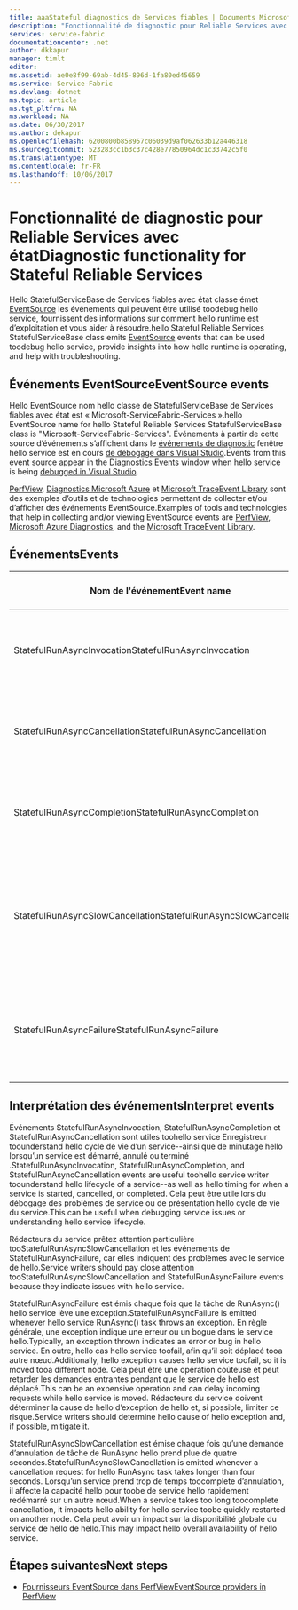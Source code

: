 ```yaml
---
title: aaaStateful diagnostics de Services fiables | Documents Microsoft
description: "Fonctionnalité de diagnostic pour Reliable Services avec état"
services: service-fabric
documentationcenter: .net
author: dkkapur
manager: timlt
editor: 
ms.assetid: ae0e8f99-69ab-4d45-896d-1fa80ed45659
ms.service: Service-Fabric
ms.devlang: dotnet
ms.topic: article
ms.tgt_pltfrm: NA
ms.workload: NA
ms.date: 06/30/2017
ms.author: dekapur
ms.openlocfilehash: 6200800b858957c06039d9af062633b12a446318
ms.sourcegitcommit: 523283cc1b3c37c428e77850964dc1c33742c5f0
ms.translationtype: MT
ms.contentlocale: fr-FR
ms.lasthandoff: 10/06/2017
---
```

# <a name="diagnostic-functionality-for-stateful-reliable-services"></a><span data-ttu-id="000c9-103">Fonctionnalité de diagnostic pour Reliable Services avec état</span><span class="sxs-lookup"><span data-stu-id="000c9-103">Diagnostic functionality for Stateful Reliable Services</span></span>
<span data-ttu-id="000c9-104">Hello StatefulServiceBase de Services fiables avec état classe émet [EventSource](https://msdn.microsoft.com/library/system.diagnostics.tracing.eventsource.aspx) les événements qui peuvent être utilisé toodebug hello service, fournissent des informations sur comment hello runtime est d’exploitation et vous aider à résoudre.</span><span class="sxs-lookup"><span data-stu-id="000c9-104">hello Stateful Reliable Services StatefulServiceBase class emits [EventSource](https://msdn.microsoft.com/library/system.diagnostics.tracing.eventsource.aspx) events that can be used toodebug hello service, provide insights into how hello runtime is operating, and help with troubleshooting.</span></span>

## <a name="eventsource-events"></a><span data-ttu-id="000c9-105">Événements EventSource</span><span class="sxs-lookup"><span data-stu-id="000c9-105">EventSource events</span></span>
<span data-ttu-id="000c9-106">Hello EventSource nom hello classe de StatefulServiceBase de Services fiables avec état est « Microsoft-ServiceFabric-Services ».</span><span class="sxs-lookup"><span data-stu-id="000c9-106">hello EventSource name for hello Stateful Reliable Services StatefulServiceBase class is "Microsoft-ServiceFabric-Services".</span></span> <span data-ttu-id="000c9-107">Événements à partir de cette source d’événements s’affichent dans le [événements de diagnostic](service-fabric-diagnostics-how-to-monitor-and-diagnose-services-locally.md#view-service-fabric-system-events-in-visual-studio) fenêtre hello service est en cours [de débogage dans Visual Studio](service-fabric-debugging-your-application.md).</span><span class="sxs-lookup"><span data-stu-id="000c9-107">Events from this event source appear in the [Diagnostics Events](service-fabric-diagnostics-how-to-monitor-and-diagnose-services-locally.md#view-service-fabric-system-events-in-visual-studio) window when hello service is being [debugged in Visual Studio](service-fabric-debugging-your-application.md).</span></span>

<span data-ttu-id="000c9-108">[PerfView](http://www.microsoft.com/download/details.aspx?id=28567), [Diagnostics Microsoft Azure](../cloud-services/cloud-services-dotnet-diagnostics.md) et [Microsoft TraceEvent Library](http://www.nuget.org/packages/Microsoft.Diagnostics.Tracing.TraceEvent) sont des exemples d’outils et de technologies permettant de collecter et/ou d’afficher des événements EventSource.</span><span class="sxs-lookup"><span data-stu-id="000c9-108">Examples of tools and technologies that help in collecting and/or viewing EventSource events are [PerfView](http://www.microsoft.com/download/details.aspx?id=28567), [Microsoft Azure Diagnostics](../cloud-services/cloud-services-dotnet-diagnostics.md), and the [Microsoft TraceEvent Library](http://www.nuget.org/packages/Microsoft.Diagnostics.Tracing.TraceEvent).</span></span>

## <a name="events"></a><span data-ttu-id="000c9-109">Événements</span><span class="sxs-lookup"><span data-stu-id="000c9-109">Events</span></span>
| <span data-ttu-id="000c9-110">Nom de l'événement</span><span class="sxs-lookup"><span data-stu-id="000c9-110">Event name</span></span> | <span data-ttu-id="000c9-111">ID de l’événement</span><span class="sxs-lookup"><span data-stu-id="000c9-111">Event ID</span></span> | <span data-ttu-id="000c9-112">Level</span><span class="sxs-lookup"><span data-stu-id="000c9-112">Level</span></span> | <span data-ttu-id="000c9-113">Description de l’événement</span><span class="sxs-lookup"><span data-stu-id="000c9-113">Event description</span></span> |
| --- | --- | --- | --- |
| <span data-ttu-id="000c9-114">StatefulRunAsyncInvocation</span><span class="sxs-lookup"><span data-stu-id="000c9-114">StatefulRunAsyncInvocation</span></span> |<span data-ttu-id="000c9-115">1</span><span class="sxs-lookup"><span data-stu-id="000c9-115">1</span></span> |<span data-ttu-id="000c9-116">Informations</span><span class="sxs-lookup"><span data-stu-id="000c9-116">Informational</span></span> |<span data-ttu-id="000c9-117">Émis lorsque la tâche de service RunAsync est démarrée</span><span class="sxs-lookup"><span data-stu-id="000c9-117">Emitted when service RunAsync task is started</span></span> |
| <span data-ttu-id="000c9-118">StatefulRunAsyncCancellation</span><span class="sxs-lookup"><span data-stu-id="000c9-118">StatefulRunAsyncCancellation</span></span> |<span data-ttu-id="000c9-119">2</span><span class="sxs-lookup"><span data-stu-id="000c9-119">2</span></span> |<span data-ttu-id="000c9-120">Informations</span><span class="sxs-lookup"><span data-stu-id="000c9-120">Informational</span></span> |<span data-ttu-id="000c9-121">Émis lorsque la tâche de service RunAsync est annulée</span><span class="sxs-lookup"><span data-stu-id="000c9-121">Emitted when service RunAsync task is cancelled</span></span> |
| <span data-ttu-id="000c9-122">StatefulRunAsyncCompletion</span><span class="sxs-lookup"><span data-stu-id="000c9-122">StatefulRunAsyncCompletion</span></span> |<span data-ttu-id="000c9-123">3</span><span class="sxs-lookup"><span data-stu-id="000c9-123">3</span></span> |<span data-ttu-id="000c9-124">Informations</span><span class="sxs-lookup"><span data-stu-id="000c9-124">Informational</span></span> |<span data-ttu-id="000c9-125">Émis lorsque la tâche de service RunAsync est terminée</span><span class="sxs-lookup"><span data-stu-id="000c9-125">Emitted when service RunAsync task is completed</span></span> |
| <span data-ttu-id="000c9-126">StatefulRunAsyncSlowCancellation</span><span class="sxs-lookup"><span data-stu-id="000c9-126">StatefulRunAsyncSlowCancellation</span></span> |<span data-ttu-id="000c9-127">4</span><span class="sxs-lookup"><span data-stu-id="000c9-127">4</span></span> |<span data-ttu-id="000c9-128">Avertissement</span><span class="sxs-lookup"><span data-stu-id="000c9-128">Warning</span></span> |<span data-ttu-id="000c9-129">Émis lorsque la tâche du service de RunAsync prend trop de temps toocomplete d’annulation</span><span class="sxs-lookup"><span data-stu-id="000c9-129">Emitted when service RunAsync task takes too long toocomplete cancellation</span></span> |
| <span data-ttu-id="000c9-130">StatefulRunAsyncFailure</span><span class="sxs-lookup"><span data-stu-id="000c9-130">StatefulRunAsyncFailure</span></span> |<span data-ttu-id="000c9-131">5</span><span class="sxs-lookup"><span data-stu-id="000c9-131">5</span></span> |<span data-ttu-id="000c9-132">Erreur</span><span class="sxs-lookup"><span data-stu-id="000c9-132">Error</span></span> |<span data-ttu-id="000c9-133">Émis lorsque la tâche de service RunAsync renvoie une exception</span><span class="sxs-lookup"><span data-stu-id="000c9-133">Emitted when service RunAsync task throws an exception</span></span> |

## <a name="interpret-events"></a><span data-ttu-id="000c9-134">Interprétation des événements</span><span class="sxs-lookup"><span data-stu-id="000c9-134">Interpret events</span></span>
<span data-ttu-id="000c9-135">Événements StatefulRunAsyncInvocation, StatefulRunAsyncCompletion et StatefulRunAsyncCancellation sont utiles toohello service Enregistreur toounderstand hello cycle de vie d’un service--ainsi que de minutage hello lorsqu’un service est démarré, annulé ou terminé .</span><span class="sxs-lookup"><span data-stu-id="000c9-135">StatefulRunAsyncInvocation, StatefulRunAsyncCompletion, and StatefulRunAsyncCancellation events are useful toohello service writer toounderstand hello lifecycle of a service--as well as hello timing for when a service is started, cancelled, or completed.</span></span> <span data-ttu-id="000c9-136">Cela peut être utile lors du débogage des problèmes de service ou de présentation hello cycle de vie du service.</span><span class="sxs-lookup"><span data-stu-id="000c9-136">This can be useful when debugging service issues or understanding hello service lifecycle.</span></span>

<span data-ttu-id="000c9-137">Rédacteurs du service prêtez attention particulière tooStatefulRunAsyncSlowCancellation et les événements de StatefulRunAsyncFailure, car elles indiquent des problèmes avec le service de hello.</span><span class="sxs-lookup"><span data-stu-id="000c9-137">Service writers should pay close attention tooStatefulRunAsyncSlowCancellation and StatefulRunAsyncFailure events because they indicate issues with hello service.</span></span>

<span data-ttu-id="000c9-138">StatefulRunAsyncFailure est émis chaque fois que la tâche de RunAsync() hello service lève une exception.</span><span class="sxs-lookup"><span data-stu-id="000c9-138">StatefulRunAsyncFailure is emitted whenever hello service RunAsync() task throws an exception.</span></span> <span data-ttu-id="000c9-139">En règle générale, une exception indique une erreur ou un bogue dans le service hello.</span><span class="sxs-lookup"><span data-stu-id="000c9-139">Typically, an exception thrown indicates an error or bug in hello service.</span></span> <span data-ttu-id="000c9-140">En outre, hello cas hello service toofail, afin qu’il soit déplacé tooa autre nœud.</span><span class="sxs-lookup"><span data-stu-id="000c9-140">Additionally, hello exception causes hello service toofail, so it is moved tooa different node.</span></span> <span data-ttu-id="000c9-141">Cela peut être une opération coûteuse et peut retarder les demandes entrantes pendant que le service de hello est déplacé.</span><span class="sxs-lookup"><span data-stu-id="000c9-141">This can be an expensive operation and can delay incoming requests while hello service is moved.</span></span> <span data-ttu-id="000c9-142">Rédacteurs du service doivent déterminer la cause de hello d’exception de hello et, si possible, limiter ce risque.</span><span class="sxs-lookup"><span data-stu-id="000c9-142">Service writers should determine hello cause of hello exception and, if possible, mitigate it.</span></span>

<span data-ttu-id="000c9-143">StatefulRunAsyncSlowCancellation est émise chaque fois qu’une demande d’annulation de tâche de RunAsync hello prend plue de quatre secondes.</span><span class="sxs-lookup"><span data-stu-id="000c9-143">StatefulRunAsyncSlowCancellation is emitted whenever a cancellation request for hello RunAsync task takes longer than four seconds.</span></span> <span data-ttu-id="000c9-144">Lorsqu’un service prend trop de temps toocomplete d’annulation, il affecte la capacité hello pour toobe de service hello rapidement redémarré sur un autre nœud.</span><span class="sxs-lookup"><span data-stu-id="000c9-144">When a service takes too long toocomplete cancellation, it impacts hello ability for hello service toobe quickly restarted on another node.</span></span> <span data-ttu-id="000c9-145">Cela peut avoir un impact sur la disponibilité globale du service de hello de hello.</span><span class="sxs-lookup"><span data-stu-id="000c9-145">This may impact hello overall availability of hello service.</span></span>

## <a name="next-steps"></a><span data-ttu-id="000c9-146">Étapes suivantes</span><span class="sxs-lookup"><span data-stu-id="000c9-146">Next steps</span></span>
* [<span data-ttu-id="000c9-147">Fournisseurs EventSource dans PerfView</span><span class="sxs-lookup"><span data-stu-id="000c9-147">EventSource providers in PerfView</span></span>](https://blogs.msdn.microsoft.com/vancem/2012/07/09/introduction-tutorial-logging-etw-events-in-c-system-diagnostics-tracing-eventsource/)
